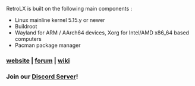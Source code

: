 RetroLX is built on the following main components :
- Linux mainline kernel 5.15.y or newer
- Buildroot
- Wayland for ARM / AArch64 devices, Xorg for Intel/AMD x86_64 based computers
- Pacman package manager

### [website](https://retrolx.org/) | [forum](https://retrolx.org/) | [wiki](https://retrolx.org/wiki/)

### Join our [Discord Server](https://retrolx.org/)!
